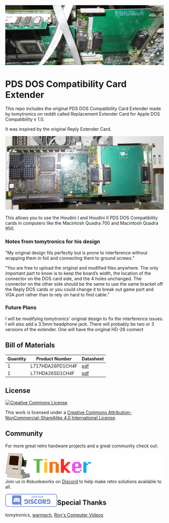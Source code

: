 <img src="docs/tomytronics dos card extender cropped v1.0.jpeg" alt="Replacement Extender Card for Apple DOS Compatibility v 1.0" />

# PDS DOS Compatibility Card Extender

This repo includes the original PDS DOS Compatibility Card Extender made by tomytronics on reddit called Replacement Extender Card for Apple DOS Compatibility v 1.0.

It was inspired by the original Reply  Extender Card.

<img src="docs/reply extender card cropped.jpg" alt="Reply Extender Card" />



This allows you to use the Houdini I and Houdini II PDS DOS Compatibility cards in computers like the Macintosh Quadra 700 and Macintosh Quadra 950.

### Notes from tomytronics for his design

"My original design fits perfectly but is prone to interference without wrapping them in foil and connecting them to ground screws."

"You are free to upload the original and modified files anywhere. The only important part to know is to keep the board’s width, the location of the connector on the DOS card side, and the 4 holes unchanged. The  connector on the other side should be the same to use the same bracket  off the Reply DOS cards or you could change it to break out game port  and VGA port rather than to rely on hard to find cable."

### Future Plans

I will be modifying tomytronics' original design to fix the interference issues. I will also add a 3.5mm headphone jack. There will probably be two or 3 versions of the extender. One will have the original HD-26 connect



## Bill of Materials

| Quantity | Product Number   | Datasheet                         |
| :------- | ---------------- | --------------------------------- |
| 1        | L717HDA26PD1CH4F | [pdf](/docs/L717HDA26PD1CH4F.pdf) |
| 1        | L77HDA26SD1CH4F  | [pdf](/docs/L77HDA26SD1CH4F.pdf)  |



## License

<a rel="license" href="http://creativecommons.org/licenses/by-nc-sa/4.0/"><img alt="Creative Commons License" style="border-width:0" src="https://i.creativecommons.org/l/by-nc-sa/4.0/88x31.png" /></a>

This work is licensed under a <a rel="license" href="http://creativecommons.org/licenses/by-nc-sa/4.0/">Creative Commons Attribution-NonCommercial-ShareAlike 4.0 International License</a>.



## Community

For more great retro hardware projects and a great community check out:

[<img src="docs/tinker_different_sat_rev_600.png" alt="Tinker Different" style="float: left;" />](https://tinkerdifferent.com/)









Join us in #skunkworks on [Discord](https://discord.gg/GKcvtgU7P9) to help make retro solutions available to all.

[<img src="docs/discordbanner.png" alt="Discord Open Retro SCSI skunkworks" style="float: left;" />](https://discord.gg/GKcvtgU7P9)







## Special Thanks

tomytronics, [warmech](https://tinkerdifferent.com/members/warmech.174/), [Ron's Computer Videos](https://tinkerdifferent.com/members/rons-computer-videos.38/)

